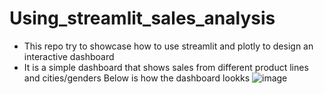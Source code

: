 # Using_streamlit_sales_analysis
- This repo try to showcase how to use streamlit and plotly to design an interactive dashboard
- It is a simple dashboard that shows sales from different product lines and cities/genders
Below is how the dashboard lookks
![image](https://user-images.githubusercontent.com/43881878/166313118-cea85d79-a9be-4d18-ab8d-82cb6d960ba4.png)
